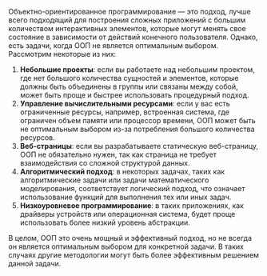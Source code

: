 Объектно-ориентированное программирование — это подход, лучше всего подходящий для построения сложных приложений с большим количеством интерактивных элементов, которые могут менять свое состояние в зависимости от действий конечного пользователя. Однако, есть задачи, когда ООП не является оптимальным выбором. Рассмотрим некоторые из них:

1. **Небольшие проекты**: если вы работаете над небольшим проектом, где нет большого количества сущностей и элементов, которые должны быть объединены в группы или связаны между собой, может быть проще и быстрее использовать процедурный подход.
2. **Управление вычислительными ресурсами**: если у вас есть ограниченные ресурсы, например, встроенная система, где ограничен объем памяти или процессор времени, ООП может быть не оптимальным выбором из-за потребления большого количества ресурсов.
3. **Веб-страницы**: если вы разрабатываете статическую веб-страницу, ООП не обязательно нужен, так как страница не требует взаимодействия со сложной структурой данных.
4. **Алгоритмический подход**: в некоторых задачах, таких как алгоритмические задачи или задачи математического моделирования, соответствует логический подход, что означает использование функций для выполнения тех или иных задач.
5. **Низкоуровневое программирование**: в таких приложениях, как драйверы устройств или операционная система, будет проще использовать более низкий уровень абстракции.

В целом, ООП это очень мощный и эффективный подход, но не всегда он является оптимальным выбором для конкретной задачи. В таких случаях другие методологии могут быть более эффективным решением данной задачи.
